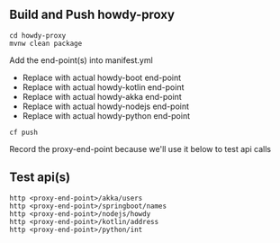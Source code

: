 ## Build and Push howdy-proxy

```
cd howdy-proxy
mvnw clean package
```

Add the end-point(s) into manifest.yml
* Replace <howdy-boot-endpoint-here> with actual howdy-boot end-point
* Replace <howdy-kotlin-endpoint-here> with actual howdy-kotlin end-point
* Replace <howdy-akka-endpoint-here> with actual howdy-akka end-point
* Replace <howdy-nodejs-endpoint-here> with actual howdy-nodejs end-point
* Replace <howdy-python-endpoint-here> with actual howdy-python end-point

``cf push``

Record the proxy-end-point because we'll use it below to test api calls

## Test api(s)

```
http <proxy-end-point>/akka/users
http <proxy-end-point>/springboot/names
http <proxy-end-point>/nodejs/howdy
http <proxy-end-point>/kotlin/address
http <proxy-end-point>/python/int
```
